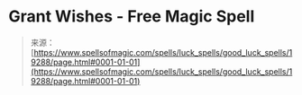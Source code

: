 <!--yml
category: 未分类
date: 2024-06-12 19:01:08
-->

# Grant Wishes - Free Magic Spell

> 来源：[https://www.spellsofmagic.com/spells/luck_spells/good_luck_spells/19288/page.html#0001-01-01](https://www.spellsofmagic.com/spells/luck_spells/good_luck_spells/19288/page.html#0001-01-01)